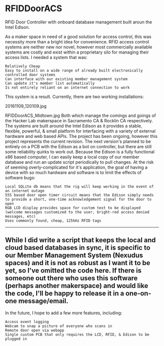 # RFIDDoorACS
RFID Door Controller with onboard database management built aroun the Intel Edison.

As a maker space in need of a good solution for access control, this was necessity more than a bright idea for convenience.  RFID access control systems are neither new nor novel, however most commercially available systems are costly and exist within a proprietary silo for managing their access lists.
I needed a system that was:

    Relatively Cheap
    Easy to install on a wide range of already built electronically controlled door systems
    Can interface with our existing member management system
    Can update it's member list automatically
    Is not entirely reliant on an internet connection to work

This system is a result.  Currently, there are two working installations:

20161109_120109.jpg

RFIDDoorACS_Midtown.jpg
Both which manage the comings and goings of the Hacker Lab makerspace in Sacramento CA & Rocklin CA respectively.
The systems are built around the Intel Edison as it provides a stable, flexible, powerful, & small platform for interfacing with a variety of external hardware and web based APIs.
The project has been ongoing, however this project represents the current revision.  The next version's planned to be entirely on a PCB with the Edison as a bot on controller, but there are still some reliability quirks to work out.
Because the Edison is a fully functional x86 based computer, I can easily keep a local copy of our member database and run an update script periodically to pull changes.
At the risk of seeming overly-complicated for it's application, the goal of having a device with so much hardware and software is to limit the effects of software bugs:

    Local SQLite db means that the rig will keep working in the event of an internet outage
    555 based door open timer circuit means that the Edison simply needs to provide a short, one-time acknowledgement signal for the door to open
    RGB LCD display provides space for custom text to be displayed (welcome messages customized to the user, bright-red access denied messages, etc)
    Uses commonly found, cheap, 125kHz RFID tags

-------------------------------------
While I did write a script that keeps the local and cloud based databases in sync, it is specific to our Member Management System (Nexudus spaces) and it is not as robust as I want it to be yet, so I've omitted the code here.  If there is someone out there who uses this software (perhaps another makerspace) and would like the code, I'll be happy to release it in a one-on-one message/email. 
-------------------------------------
In the future, I hope to add a few more features, including:

    Access event logging
    Webcam to snap a picture of everyone who scans in
    Remote door open via webapp
    Single custom PCB that only requires the LCD, RFID, & Edison to be plugged in



